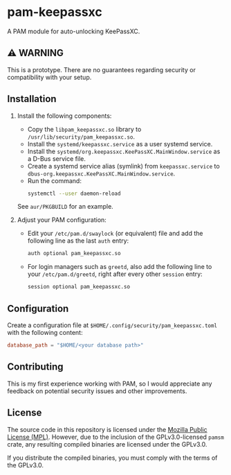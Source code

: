 # pam-keepassxc
A PAM module for auto-unlocking KeePassXC.

## ⚠️ WARNING
This is a prototype. There are no guarantees regarding security or compatibility with your setup.

## Installation

1. Install the following components:
   - Copy the `libpam_keepassxc.so` library to `/usr/lib/security/pam_keepassxc.so`.
   - Install the `systemd/keepassxc.service` as a user systemd service.
   - Install the `systemd/org.keepassxc.KeePassXC.MainWindow.service` as a D-Bus service file.
   - Create a systemd service alias (symlink) from `keepassxc.service` to `dbus-org.keepassxc.KeePassXC.MainWindow.service`.
   - Run the command:
     ```bash
     systemctl --user daemon-reload
     ```

   See `aur/PKGBUILD` for an example.

2. Adjust your PAM configuration:
   - Edit your `/etc/pam.d/swaylock` (or equivalent) file and add the following line as the last `auth` entry:
     ```bash
     auth optional pam_keepassxc.so
     ```

   - For login managers such as `greetd`, also add the following line to your `/etc/pam.d/greetd`, right after every other `session` entry:
     ```bash
     session optional pam_keepassxc.so
     ```

## Configuration

Create a configuration file at `$HOME/.config/security/pam_keepassxc.toml` with the following content:
```toml
database_path = "$HOME/<your database path>"
```

## Contributing

This is my first experience working with PAM, so I would appreciate any feedback on potential security issues and other improvements.

## License

The source code in this repository is licensed under the [Mozilla Public License (MPL)](LICENSE). However, due to the inclusion of the GPLv3.0-licensed `pamsm` crate, any resulting compiled binaries are licensed under the GPLv3.0.

If you distribute the compiled binaries, you must comply with the terms of the GPLv3.0.
